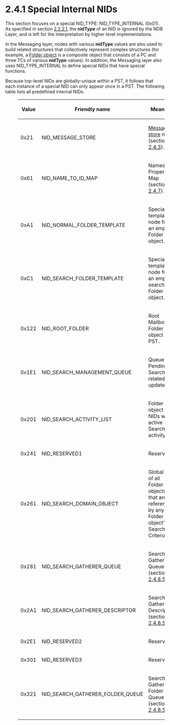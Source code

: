 <html dir="LTR" xmlns:mshelp="http://msdn.microsoft.com/mshelp" xmlns:ddue="http://ddue.schemas.microsoft.com/authoring/2003/5" xmlns:xlink="http://www.w3.org/1999/xlink" xmlns:tool="http://www.microsoft.com/tooltip">
    <head>
        <meta http-equiv="Content-Type" content="text/html; CHARSET=utf-8"></meta>
        <meta name="save" content="history"></meta>
        <title>2.4.1 Special Internal NIDs</title>
        <xml>
            <mshelp:toctitle title="2.4.1 Special Internal NIDs"></mshelp:toctitle>
            <mshelp:rltitle title="[MS-PST]: Special Internal NIDs"></mshelp:rltitle>
            <mshelp:keyword index="A" term="0510ece4-6853-4bef-8cc8-8df3468e3ff1"></mshelp:keyword>
            <mshelp:attr name="DCSext.ContentType" value="open specification"></mshelp:attr>
            <mshelp:attr name="AssetID" value="0510ece4-6853-4bef-8cc8-8df3468e3ff1"></mshelp:attr>
            <mshelp:attr name="TopicType" value="kbRef"></mshelp:attr>
            <mshelp:attr name="DCSext.Title" value="[MS-PST]: Special Internal NIDs" />
        </xml>
    </head>
    <body>
        <div id="header">
            <h1 class="heading">2.4.1 Special Internal NIDs</h1>
        </div>
        <div id="mainSection">
            <div id="mainBody">
                <div id="allHistory" class="saveHistory"></div>
                <div id="sectionSection0" class="section" name="collapseableSection">
                    

<p>This section focuses on a special NID_TYPE:
NID_TYPE_INTERNAL (0x01). As specified in section <a href="18d7644e-cb33-4e11-95c0-34d8a84fbff6.md">2.2.2.1</a>, the <b>nidType</b>
of an NID is ignored by the NDB Layer, and is left for the interpretation by
higher level implementations. </p>

<p>In the Messaging layer, nodes with various <b>nidType</b>
values are also used to build related structures that collectively represent
complex structures (for example, a <a href="08220cc9-69b1-4072-a2e7-2a0ff201d505.html#gt_0682daa7-c1b8-419b-8a32-6048833d0b72">Folder object</a> is a
composite object that consists of a PC and three TCs of various <b>nidType</b>
values). In addition, the Messaging layer also uses NID_TYPE_INTERNAL to define
special NIDs that have special functions.</p>

<p>Because top-level NIDs are globally-unique within a PST, it
follows that each instance of a special NID can only appear once in a PST. The
following table lists all predefined internal NIDs.</p>

<dl>
<dd>
<table>
 <thead>
  <tr>
   <th>
   <p>Value</p>
   </th>
   <th>
   <p>Friendly
   name</p>
   </th>
   <th>
   <p>Meaning</p>
   </th>
  </tr>
 </thead>
 <tr>
  <td>
  <p>0x21</p>
  </td>
  <td>
  <p>NID_MESSAGE_STORE</p>
  </td>
  <td>
  <p><a href="08220cc9-69b1-4072-a2e7-2a0ff201d505.html#gt_fda94a53-448d-48d5-9991-176c530ff597">Message store</a> node
  (section <a href="aa0539bd-e7bf-4cec-8bde-0b87c2a86baf.md">2.4.3</a>).</p>
  </td>
 </tr>
 <tr>
  <td>
  <p>0x61</p>
  </td>
  <td>
  <p>NID_NAME_TO_ID_MAP</p>
  </td>
  <td>
  <p>Named
  Properties Map (section <a href="e17e195d-0454-4b9b-b398-c9127a26a678.md">2.4.7</a>).</p>
  </td>
 </tr>
 <tr>
  <td>
  <p>0xA1</p>
  </td>
  <td>
  <p>NID_NORMAL_FOLDER_TEMPLATE</p>
  </td>
  <td>
  <p>Special
  template node for an empty Folder object.</p>
  </td>
 </tr>
 <tr>
  <td>
  <p>0xC1</p>
  </td>
  <td>
  <p>NID_SEARCH_FOLDER_TEMPLATE</p>
  </td>
  <td>
  <p>Special
  template node for an empty search Folder object.</p>
  </td>
 </tr>
 <tr>
  <td>
  <p>0x122</p>
  </td>
  <td>
  <p>NID_ROOT_FOLDER</p>
  </td>
  <td>
  <p>Root
  Mailbox Folder object of PST.</p>
  </td>
 </tr>
 <tr>
  <td>
  <p>0x1E1</p>
  </td>
  <td>
  <p>NID_SEARCH_MANAGEMENT_QUEUE</p>
  </td>
  <td>
  <p>Queue
  of Pending Search-related updates.</p>
  </td>
 </tr>
 <tr>
  <td>
  <p>0x201</p>
  </td>
  <td>
  <p>NID_SEARCH_ACTIVITY_LIST</p>
  </td>
  <td>
  <p>Folder
  object NIDs with active Search activity.</p>
  </td>
 </tr>
 <tr>
  <td>
  <p>0x241</p>
  </td>
  <td>
  <p>NID_RESERVED1</p>
  </td>
  <td>
  <p>Reserved.</p>
  </td>
 </tr>
 <tr>
  <td>
  <p>0x261</p>
  </td>
  <td>
  <p>NID_SEARCH_DOMAIN_OBJECT</p>
  </td>
  <td>
  <p>Global
  list of all Folder objects that are referenced by any Folder object's Search
  Criteria.</p>
  </td>
 </tr>
 <tr>
  <td>
  <p>0x281</p>
  </td>
  <td>
  <p>NID_SEARCH_GATHERER_QUEUE</p>
  </td>
  <td>
  <p>Search
  Gatherer Queue (section <a href="984f26d3-6603-4229-974f-4373e5a95c6a.md">2.4.8.5.1</a>).</p>
  </td>
 </tr>
 <tr>
  <td>
  <p>0x2A1</p>
  </td>
  <td>
  <p>NID_SEARCH_GATHERER_DESCRIPTOR</p>
  </td>
  <td>
  <p>Search
  Gatherer Descriptor (section <a href="45ac5a7b-6698-4dbd-8a34-e499b79199b9.md">2.4.8.5.2</a>).</p>
  </td>
 </tr>
 <tr>
  <td>
  <p>0x2E1</p>
  </td>
  <td>
  <p>NID_RESERVED2</p>
  </td>
  <td>
  <p>Reserved.</p>
  </td>
 </tr>
 <tr>
  <td>
  <p>0x301</p>
  </td>
  <td>
  <p>NID_RESERVED3</p>
  </td>
  <td>
  <p>Reserved.</p>
  </td>
 </tr>
 <tr>
  <td>
  <p>0x321</p>
  </td>
  <td>
  <p>NID_SEARCH_GATHERER_FOLDER_QUEUE</p>
  </td>
  <td>
  <p>Search
  Gatherer Folder Queue (section <a href="5dd87c45-5f2d-4945-b7e3-2612bd1a94d3.md">2.4.8.5.3</a>).</p>
  </td>
 </tr>
</table>
</dd></dl>

<p> </p>
                </div>
            </div>
        </div>
    </body>
</html>
